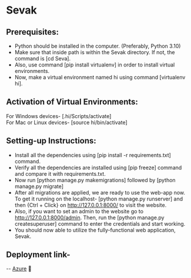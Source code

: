 # Sevak

## **Prerequisites:**

-	Python should be installed in the computer. (Preferably, Python 3.10) 
-	Make sure that inside path is within the Sevak directory. If not, the command is [cd Seva].
-	Also, use command [pip install virtualenv] in order to install virtual environments.
-	Now, make a virtual environment named hi using command [virtualenv hi].	

## **Activation of Virtual Environments:**

For Windows devices- [.hi/Scripts/activate] </br>
For Mac or Linux devices- [source hi/bin/activate]

## **Setting-up Instructions:**

-	Install all the dependencies using [pip install -r requirements.txt] command.
-	Verify all the dependencies are installed using [pip freeze] command and compare it with requirements.txt.
-	Now run [python manage.py makemigrations] followed by [python manage.py migrate]
-	After all migrations are applied, we are ready to use the web-app now. </br>
To get it running on the localhost- [python manage.py runserver] and then {Ctrl + Click} on http://127.0.0.1:8000/ to visit the website.
-	Also, if you want to set an admin to the website go to http://127.0.0.1:8000/admin.
Then, run the [python manage.py createsuperuser] command to enter the credentials and start working.
-	You should now able to utilize the fully-functional web application, Sevak.

## Deployment link- 
-- [Azure](https://sevak.azurewebsites.net/) :link: </br>
